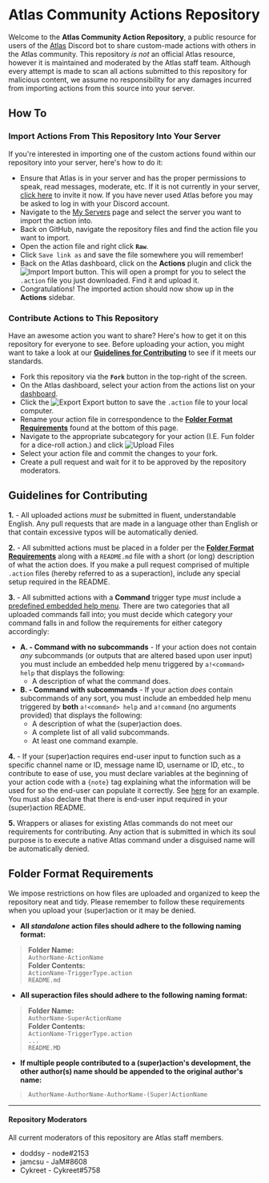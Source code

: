 # Atlas Community Actions Repository
Welcome to the **Atlas Community Action Repository**, a public resource for users of the [Atlas](https://atlasbot.xyz) Discord bot to share custom-made actions with others in the Atlas community. This repository *is not* an official Atlas resource, however it is maintained and moderated by the Atlas staff team. Although every attempt is made to scan all actions submitted to this repository for malicious content, we assume no responsibility for any damages incurred from importing actions from this source into your server.

## How To
### Import Actions From This Repository Into Your Server
If you're interested in importing one of the custom actions found within our repository into your server, here's how to do it:
* Ensure that Atlas is in your server and has the proper permissions to speak, read messages, moderate, etc. If it is not currently in your server, [click here](https://atlasbot.xyz/get) to invite it now. If you have never used Atlas before you may be asked to log in with your Discord account.
* Navigate to the [My Servers](https://atlasbot.xyz/@me/guilds) page and select the server you want to import the action into.
* Back on GitHub, navigate the repository files and find the action file you want to import.
* Open the action file and right click **`Raw`**.
* Click `Save link as` and save the file somewhere you will remember!
* Back on the Atlas dashboard, click on the **Actions** plugin and click the ![Import](https://i.imgur.com/cX5eSQ3.png) Import button. This will open a prompt for you to select the `.action` file you just downloaded. Find it and upload it.
* Congratulations! The imported action should now show up in the **Actions** sidebar.

### Contribute Actions to This Repository
Have an awesome action you want to share? Here's how to get it on this repository for everyone to see. Before uploading your action, you might want to take a look at our **[Guidelines for Contributing](https://github.com/doddsy/atlas-custom-actions#guidelines-for-contributing)** to see if it meets our standards.
* Fork this repository via the **`Fork`** button in the top-right of the screen.
* On the Atlas dashboard, select your action from the actions list on your [dashboard](https://atlasbot.xyz/).
* Click the ![Export](https://i.imgur.com/dvXMSce.png) Export button to save the `.action` file to your local computer.
* Rename your action file in correspondence to the **[Folder Format Requirements](https://github.com/doddsy/atlas-custom-actions#folder-format-requirements)** found at the bottom of this page.
* Navigate to the appropriate subcategory for your action (I.E. Fun folder for a dice-roll action.) and click ![Upload Files](https://i.imgur.com/PmO960X.png)
* Select your action file and commit the changes to your fork.
* Create a pull request and wait for it to be approved by the repository moderators.

## Guidelines for Contributing
**1.** - All uploaded actions  _must_  be submitted in fluent, understandable English. Any pull requests that are made in a language other than English or that contain excessive typos will be automatically denied.

**2.** - All submitted actions must be placed in a folder per the **[Folder Format Requirements](https://github.com/doddsy/atlas-custom-actions#folder-format-requirements)** along with a `README.md` file with a short (or long) description of what the action does. If you make a pull request comprised of multiple `.action` files (hereby referred to as a superaction), include any special setup required in the README.

**3.** - All submitted actions with a **Command** trigger type *must* include a [predefined embedded help menu](https://pastebin.com/raw/HiV8ZszK). There are two categories that all uploaded commands fall into; you must decide which category your command falls in and follow the requirements for either category accordingly:
*  **A. - Command with no subcommands** - If your action does not contain *any* subcommands (or outputs that are altered based upon user input) you must include an embedded help menu triggered by `a!<command> help` that displays the following:
	* A description of what the command does.
* **B. - Command with subcommands** - If your action *does* contain subcommands of any sort, you must include an embedded help menu triggered by **both** `a!<command> help` and `a!command` (no arguments provided) that displays the following:
	* A description of what the (super)action does.
	* A complete list of all valid subcommands.
	* At least one command example.

**4.** - If your (super)action requires end-user input to function such as a specific channel name or ID, message name ID, username or ID, etc., to contribute to ease of use, you must declare variables at the beginning of your action code with a `{note}` tag explaining what the information will be used for so the end-user can populate it correctly. See [here](https://i.imgur.com/dVldQxo.png) for an example. You must also declare that there is end-user input required in your (super)action README.

**5.** Wrappers or aliases for existing Atlas commands do not meet our requirements for contributing. Any action that is submitted in which its soul purpose is to execute a native Atlas command under a disguised name will be automatically denied.

## Folder Format Requirements
We impose restrictions on how files are uploaded and organized to keep the repository neat and tidy. Please remember to follow these requirements when you upload your (super)action or it may be denied.
* **All _standalone_ action files should adhere to the following naming format:**
>**Folder Name:**    
>`AuthorName-ActionName`    
>**Folder Contents:**    
>`ActionName-TriggerType.action`    
>`README.md`    
* **All superaction files should adhere to the following naming format:**
>**Folder Name:**    
>`AuthorName-SuperActionName`    
>**Folder Contents:**    
>`ActionName-TriggerType.action`    
>`...`    
>`README.MD`    
* **If multiple people contributed to a (super)action's development, the other author(s) name should be appended to the original author's name:**
>`AuthorName-AuthorName-AuthorName-(Super)ActionName`
-----
#### Repository Moderators
All current moderators of this repository are Atlas staff members.
* doddsy - node#2153
* jamcsu - JaM#8608
* Cykreet - Cykreet#5758
